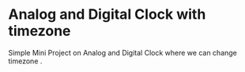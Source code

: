 # Analog and Digital Clock with timezone
 Simple Mini Project on Analog and Digital Clock where we can change timezone
.

